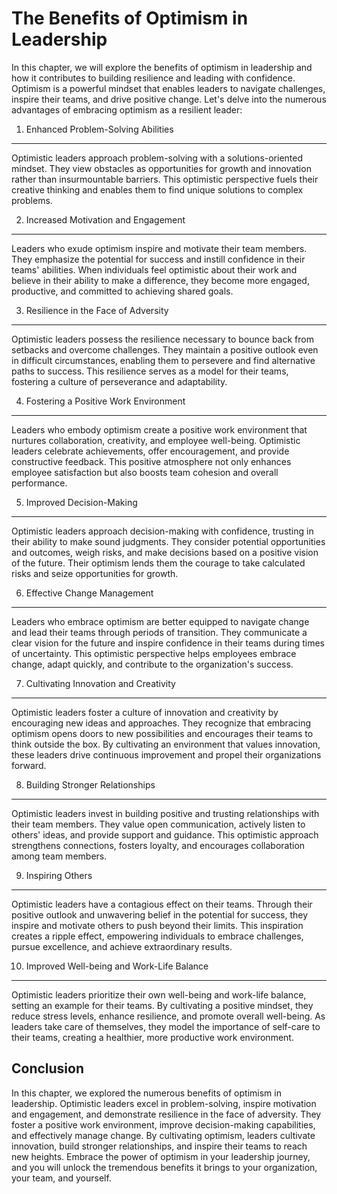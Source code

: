 The Benefits of Optimism in Leadership
=================================================

In this chapter, we will explore the benefits of optimism in leadership and how it contributes to building resilience and leading with confidence. Optimism is a powerful mindset that enables leaders to navigate challenges, inspire their teams, and drive positive change. Let's delve into the numerous advantages of embracing optimism as a resilient leader:

1. Enhanced Problem-Solving Abilities
-------------------------------------

Optimistic leaders approach problem-solving with a solutions-oriented mindset. They view obstacles as opportunities for growth and innovation rather than insurmountable barriers. This optimistic perspective fuels their creative thinking and enables them to find unique solutions to complex problems.

2. Increased Motivation and Engagement
--------------------------------------

Leaders who exude optimism inspire and motivate their team members. They emphasize the potential for success and instill confidence in their teams' abilities. When individuals feel optimistic about their work and believe in their ability to make a difference, they become more engaged, productive, and committed to achieving shared goals.

3. Resilience in the Face of Adversity
--------------------------------------

Optimistic leaders possess the resilience necessary to bounce back from setbacks and overcome challenges. They maintain a positive outlook even in difficult circumstances, enabling them to persevere and find alternative paths to success. This resilience serves as a model for their teams, fostering a culture of perseverance and adaptability.

4. Fostering a Positive Work Environment
----------------------------------------

Leaders who embody optimism create a positive work environment that nurtures collaboration, creativity, and employee well-being. Optimistic leaders celebrate achievements, offer encouragement, and provide constructive feedback. This positive atmosphere not only enhances employee satisfaction but also boosts team cohesion and overall performance.

5. Improved Decision-Making
---------------------------

Optimistic leaders approach decision-making with confidence, trusting in their ability to make sound judgments. They consider potential opportunities and outcomes, weigh risks, and make decisions based on a positive vision of the future. Their optimism lends them the courage to take calculated risks and seize opportunities for growth.

6. Effective Change Management
------------------------------

Leaders who embrace optimism are better equipped to navigate change and lead their teams through periods of transition. They communicate a clear vision for the future and inspire confidence in their teams during times of uncertainty. This optimistic perspective helps employees embrace change, adapt quickly, and contribute to the organization's success.

7. Cultivating Innovation and Creativity
----------------------------------------

Optimistic leaders foster a culture of innovation and creativity by encouraging new ideas and approaches. They recognize that embracing optimism opens doors to new possibilities and encourages their teams to think outside the box. By cultivating an environment that values innovation, these leaders drive continuous improvement and propel their organizations forward.

8. Building Stronger Relationships
----------------------------------

Optimistic leaders invest in building positive and trusting relationships with their team members. They value open communication, actively listen to others' ideas, and provide support and guidance. This optimistic approach strengthens connections, fosters loyalty, and encourages collaboration among team members.

9. Inspiring Others
-------------------

Optimistic leaders have a contagious effect on their teams. Through their positive outlook and unwavering belief in the potential for success, they inspire and motivate others to push beyond their limits. This inspiration creates a ripple effect, empowering individuals to embrace challenges, pursue excellence, and achieve extraordinary results.

10. Improved Well-being and Work-Life Balance
---------------------------------------------

Optimistic leaders prioritize their own well-being and work-life balance, setting an example for their teams. By cultivating a positive mindset, they reduce stress levels, enhance resilience, and promote overall well-being. As leaders take care of themselves, they model the importance of self-care to their teams, creating a healthier, more productive work environment.

Conclusion
----------

In this chapter, we explored the numerous benefits of optimism in leadership. Optimistic leaders excel in problem-solving, inspire motivation and engagement, and demonstrate resilience in the face of adversity. They foster a positive work environment, improve decision-making capabilities, and effectively manage change. By cultivating optimism, leaders cultivate innovation, build stronger relationships, and inspire their teams to reach new heights. Embrace the power of optimism in your leadership journey, and you will unlock the tremendous benefits it brings to your organization, your team, and yourself.

